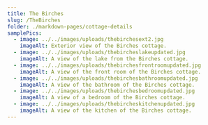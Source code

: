 ```yaml
---
title: The Birches
slug: /TheBirches
folder: ./markdown-pages/cottage-details
samplePics:
  - image: ../../images/uploads/thebirchesext2.jpg
    imageAlt: Exterior view of the Birches cottage.
  - image: ../../images/uploads/thebircheslakeupdated.jpg
    imageAlt: A view of the lake from the Birches cottage.
  - image: ../../images/uploads/thebirchesfrontroomupdated.jpg
    imageAlt: A view of the front room of the Birches cottage.
  - image: ../../images/uploads/thebirchesbathroomupdated.jpg
    imageAlt: A view of the bathroom of the Birches cottage.
  - image: ../../images/uploads/thebirchesbedroomupdated.jpg
    imageAlt: A view of a bedroom of the Birches cottage.
  - image: ../../images/uploads/thebircheskitchenupdated.jpg
    imageAlt: A view of the kitchen of the Birches cottage.
---
```

